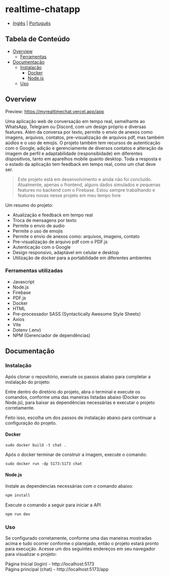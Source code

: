 # realtime-chatapp

- [Inglês](README.md) | [Português](README.pt-br.md)

## Tabela de Conteúdo
- [Overview](#overview)
  - [Ferramentas](#ferramentas-utilizadas)
- [Documentação](#documentação)
  - [Instalação](#instalação)
    - [Docker](#docker)
    - [Node.js](#nodejs)
  - [Uso](#uso)

## Overview

Preview: <a href="https://myrealtimechat.vercel.app/app">https://myrealtimechat.vercel.app/app</a>

Uma aplicação web de conversação em tempo real, semelhante ao WhatsApp, Telegram ou Discord, com um design próprio e diversas features. Além da conversa por texto, permite o envio de anexos como imagens, arquivos, contatos, pre-visualização de arquivos pdf, mas também aúdios e o uso de emojis. O projeto também tem recursos de autenticação com o Google, adição e gerenciamente de diversos contatos e alteração da imagem de perfil e adaptabilidade (responsibidade) em diferentes dispositivos, tanto em aparelhos mobile quanto desktop. Toda a resposta e o estado da aplicação tem feedback em tempo real, como um chat deve ser.

<blockquote>
<p dir="auto">Este projeto está em desenvolvimento e ainda não foi concluído.
Atualmente, apenas o frontend, alguns dados simulados e pequenas features no backend com o Firebase.
Estou sempre trabalhando e features novas nesse projeto em meu tempo livre</p>
</blockquote>

Um resumo do projeto:
<ul>
  <li>Atualização e feedback em tempo real</li>
  <li>Troca de mensagens por texto</li>
  <li>Permite o envio de audio</li>
  <li>Permite o uso de emojis</li>
  <li>Permite o envio de anexos como: arquivos, imagens, contato</li>
  <li>Pre-visualização de arquivo pdf com o PDF.js</li>
  <li>Autenticação com o Google</li>
  <li>Design responsivo, adaptável em celular e desktop</li>
  <li>Utilização de docker para a portabilidade em diferentes ambientes</li>
</ul>

### Ferramentas utilizadas
<ul>
  <li>Javascript</li>
  <li>Node.js</li>
  <li>Firebase</li>
  <li>PDF.js</li>
  <li>Docker</li>
  <li>HTML</li>
  <li>Pre-processador SASS (Syntactically Awesome Style Sheets)</li>
  <li>Axios</li>
  <li>Vite</li>
  <li>Dotenv (.env)</li>
  <li>NPM (Gerenciador de dependências)</li>
</ul>

## Documentação

### Instalação

Após clonar o repositório, execute os passos abaixo para completar a instalação do projeto:

Entre dentro do diretório do projeto, abra o terminal e execute os comandos, conforme uma das maneiras listadas abaixo (Docker ou Node.js), para baixar as dependências necessárias e executar o projeto corretamente.

Feito isso, escolha um dos passos de instalação abaixo para continuar a configuração do projeto.

#### Docker

```
sudo docker build -t chat .
```
  Após o docker terminar de construir a imagem, execute o comando:
  
```
sudo docker run -dp 5173:5173 chat
```

#### Node.js

Instale as dependencias necessárias com o comando abaixo:

```javascript
npm install
```

Execute o comando a seguir para iniciar a API

```javascript
npm run dev
```
### Uso

Se configurado corretamente, conforme uma das maneiras mostradas acima e tudo ocorrer conforme o planejado, então o projeto estará pronto para execução.
Acesse um dos seguintes endereços em seu navegador para visualizar o projeto:

Página Inicial (login) - <a>http://localhost:5173</a> </br>
Página principal (chat) - <a>http://localhost:5173/app</a>